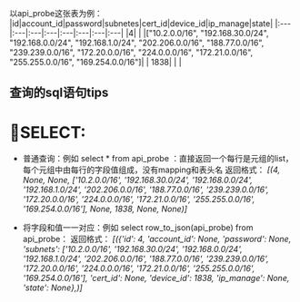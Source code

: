 以api_probe这张表为例：
|id|account_id|password|subnetes|cert_id|device_id|ip_manage|state|
|:---|:---|:---|:---|:---|:---|:---|:---|
|4| | |["10.2.0.0/16", "192.168.30.0/24", "192.168.0.0/24", "192.168.1.0/24", "202.206.0.0/16", "188.77.0.0/16", "239.239.0.0/16", "172.20.0.0/16", "224.0.0.0/16", "172.21.0.0/16", "255.255.0.0/16", "169.254.0.0/16"]| | 1838| | |
##  查询的sql语句tips
#   SELECT:
-   普通查询：例如 select * from api_probe ：直接返回一个每行是元组的list，每个元组中由每行的字段值组成，没有mapping和表头名
返回格式：
*[(4, None, None, ['10.2.0.0/16', '192.168.30.0/24', '192.168.0.0/24', '192.168.1.0/24', '202.206.0.0/16', '188.77.0.0/16', '239.239.0.0/16', '172.20.0.0/16', '224.0.0.0/16', '172.21.0.0/16', '255.255.0.0/16', '169.254.0.0/16'], None, 1838, None, None)]*

-   将字段和值一一对应：例如 select row_to_json(api_probe) from api_probe：
返回格式：
*[({'id': 4, 'account_id': None, 'password': None, 'subnets': ['10.2.0.0/16', '192.168.30.0/24', '192.168.0.0/24', '192.168.1.0/24', '202.206.0.0/16', '188.77.0.0/16', '239.239.0.0/16', '172.20.0.0/16', '224.0.0.0/16', '172.21.0.0/16', '255.255.0.0/16', '169.254.0.0/16'], 'cert_id': None, 'device_id': 1838, 'ip_manage': None, 'state': None},)]*